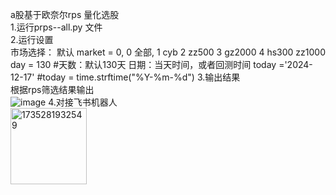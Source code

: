  a股基于欧奈尔rps 量化选股  
1.运行prps--all.py 文件  
2.运行设置   
  市场选择：  默认  market = 0,  0 全部,  1 cyb  2 zz500  3 gz2000 4 hs300 zz1000
  day = 130  #天数：默认130天
  日期：当天时间，或者回测时间
   today ='2024-12-17'  #today = time.strftime("%Y-%m-%d")
3.输出结果  
   根据rps筛选结果输出  
  ![image](https://github.com/user-attachments/assets/eb638cf7-540f-408f-9061-4c9ad7b28bc3)
4.对接飞书机器人  
<img width="122" alt="1735281932549" src="https://github.com/user-attachments/assets/1eeccc88-9b31-41d9-80a2-274d02940ade" />

 
    


